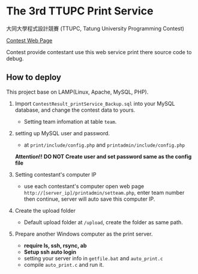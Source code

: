 # The 3rd TTUPC Print Service

大同大學程式設計競賽 (TTUPC, Tatung University Programming Contest) 

[Contest Web Page](https://sites.google.com/site/ttucsc/programming_competition_3rd)

Contest provide contestant use this web service print there source code to debug.

## How to deploy

This project base on LAMP(Linux, Apache, MySQL, PHP).

1.  Import `ContestResult_printService_Backup.sql` into your MySQL database, and change the contest data to yours.
    * Setting team infomation at table `team`.
  
2.  setting up MySQL user and password.
    * at `print/include/config.php` and `printadmin/include/config.php`

    **Attention!! DO NOT Create user and set password same as the config file**

3.  Setting contestant's computer IP
    * use each contestant's computer open web page `http://[server_ip]/printadmin/setteam.php`, enter team number then continue, server will auto save this computer IP.

4.  Create the upload folder
    * Default upload folder at `/upload`, create the folder as same path.

5.  Prepare another Windows computer as the print server.
    * **require ls, ssh, rsync, ab**
    * **Setup ssh auto login**
    * setting your server info in `getfile.bat` and `auto_print.c`
    * compile `auto_print.c` and run it.


